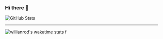 ### Hi there 👋

<!--
**MLeys/MLeys** is a ✨ _special_ ✨ repository because its `README.md` (this file) appears on your GitHub profile.

Here are some ideas to get you started:

- 🔭 I’m currently working on ...
- 🌱 I’m currently learning ...
- 👯 I’m looking to collaborate on ...
- 🤔 I’m looking for help with ...
- 💬 Ask me about ...
- 📫 How to reach me: ...
- 😄 Pronouns: ...
- ⚡ Fun fact: ...
-->

![GitHub Stats](https://github-readme-stats.vercel.app/api?username=mleys&theme=cobalt)
***

[![willianrod's wakatime stats](https://github-readme-stats.vercel.app/api/wakatime?username=mleys)](https://github.com/mleys/github-readme-stats)
f
